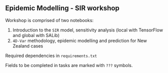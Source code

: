 ## Epidemic Modelling - SIR workshop

Workshop is comprised of two notebooks:

1. Introduction to the `SIR` model, sensitivity analysis (local with TensorFlow and global with SALib)
2. `4D-Var` methodology, epidemic modelling and prediction for New Zealand cases

Required dependencies in `requirements.txt`

Fields to be completed in tasks are marked with `???` symbols.
